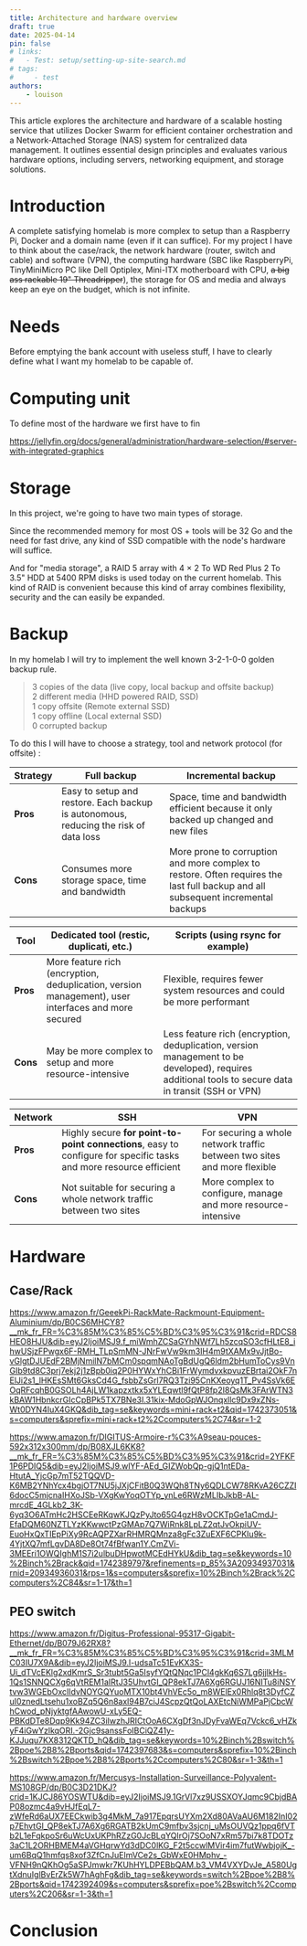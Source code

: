 ```yaml
---
title: Architecture and hardware overview
draft: true 
date: 2025-04-14
pin: false
# links:
#   - Test: setup/setting-up-site-search.md
# tags:
#     - test
authors:
    - louison
---
```


This article explores the architecture and hardware of a scalable hosting service that utilizes Docker Swarm for efficient container orchestration and a Network-Attached Storage (NAS) system for centralized data management. It outlines essential design principles and evaluates various hardware options, including servers, networking equipment, and storage solutions.

<!-- more -->

# Introduction

A complete satisfying homelab is more complex to setup than a Raspberry Pi, Docker and a domain name (even if it can suffice). For my project I have to think about the case/rack, the network hardware (router, switch and cable) and software (VPN), the computing hardware (SBC like RaspberryPi, TinyMiniMicro PC like Dell Optiplex, Mini-ITX motherboard with CPU, ~~a big ass rackable 19" Threadripper~~), the storage for OS and media and always keep an eye on the budget, which is not infinite.

# Needs

Before emptying the bank account with useless stuff, I have to clearly define what I want my homelab to be capable of.  


# Computing unit

To define most of the hardware we first have to fin 

https://jellyfin.org/docs/general/administration/hardware-selection/#server-with-integrated-graphics

# Storage

In this project, we're going to have two main types of storage.  

Since the recommended memory for most OS + tools will be 32 Go and the need for fast drive, any kind of SSD compatible with the node's hardware will suffice.  

And for "media storage", a RAID 5 array with 4 $\times$ 2 To WD Red Plus 2 To 3.5" HDD at 5400 RPM disks is used today on the current homelab.
This kind of RAID is convenient because this kind of array combines flexibility, security and the can easily be expanded.  

# Backup

In my homelab I will try to implement the well known 3-2-1-0-0 golden backup rule.

> 3 copies of the data (live copy, local backup and offsite backup)  
> 2 different media (HHD powered RAID, SSD)  
> 1 copy offsite (Remote external SSD)  
> 1 copy offline (Local external SSD)  
> 0 corrupted backup

To do this I will have to choose a strategy, tool and network protocol (for offsite) :

| Strategy | Full backup                                                                          | Incremental backup                                                                                                               |
| -------- | ------------------------------------------------------------------------------------ | -------------------------------------------------------------------------------------------------------------------------------- |
| **Pros** | Easy to setup and restore. Each backup is autonomous, reducing the risk of data loss | Space, time and bandwidth efficient because it only backed up changed and new files                                              |
| **Cons** | Consumes more storage space, time and bandwidth                                      | More prone to corruption and more complex to restore. Often requires the last full backup and all subsequent incremental backups |

| Tool     | Dedicated tool (restic, duplicati, etc.)                                                            | Scripts (using rsync for example)                                                                                                                   |
| -------- | --------------------------------------------------------------------------------------------------- | --------------------------------------------------------------------------------------------------------------------------------------------------- |
| **Pros** | More feature rich (encryption, deduplication, version management), user interfaces and more secured | Flexible, requires fewer system resources and could be more performant                                                                              |
| **Cons** | May be more complex to setup and more resource-intensive                                            | Less feature rich (encryption, deduplication, version management to be developed), requires additional tools to secure data in transit (SSH or VPN) |

| Network  | SSH                                                                                                                | VPN                                                                      |
| -------- | ------------------------------------------------------------------------------------------------------------------ | ------------------------------------------------------------------------ |
| **Pros** | Highly secure **for point-to-point connections**, easy to configure for specific tasks and more resource efficient | For securing a whole network traffic between two sites and more flexible |
| **Cons** | Not suitable for securing a whole network traffic between two sites                                                | More complex to configure, manage and more resource-intensive            |




# Hardware

## Case/Rack

https://www.amazon.fr/GeeekPi-RackMate-Rackmount-Equipment-Aluminium/dp/B0CS6MHCY8?__mk_fr_FR=%C3%85M%C3%85%C5%BD%C3%95%C3%91&crid=RDCS8HEO8HJU&dib=eyJ2IjoiMSJ9.f_miWmhZCSaGYhNWf7Lh5zcqSO3cfHLtE8_ihwUSjzFPwgx6F-RMH_TLpSmMN-JNrFwVw9km3IH4m9tXAMx9vJjtBo-vGlgtDJUEdF2BMjNmilN7bMCm0spqmNAoTgBdUgQ6ldm2bHumToCys9VnGIb9td8C3prj7ekj2j1zBpb0iq2P0HYWxYhCBi1FrWymdvxkpvuzEBrtai2OkF7nElJi2s1_lHKEsSMt6GksCd4G_fsbbZsGrl7RQ3Tzi95CnKXeoyq1T_Pv4SsVk6EOqRFcqhB0GSOLh4AjLW1kapzxtkx5xYLEqwtl9fQtP8fp2I8QsMk3FArWTN3kBAW1HbnkcrGIcCpBPk5TX7BNe3I.31kix-MdoGpWJOnqxllc9Dx9xZNs-Wt0DYN4IuX4GKQ&dib_tag=se&keywords=mini+rack+t2&qid=1742373051&s=computers&sprefix=mini+rack+t2%2Ccomputers%2C74&sr=1-2

https://www.amazon.fr/DIGITUS-Armoire-r%C3%A9seau-pouces-592x312x300mm/dp/B08XJL6KK8?__mk_fr_FR=%C3%85M%C3%85%C5%BD%C3%95%C3%91&crid=2YFKF1P6PDIQ5&dib=eyJ2IjoiMSJ9.wlYF-AEd_GIZWobQp-gjQ1ntEDa-HtutA_YjcGp7mT52TQQVD-K6MB2YNhYcx4bgjOT7NU5jJXjCFitB0Q3WQh8TNy6QDLCW78RKvA26CZZI6docC5mjcnaIHXoJSb-VXgKwYoqOTYp_ynLe6RWzMLIbJkbB-AL-mrcdE_4GLkb2_3K-6yq3O6ATmHc2HSCEeRKqwKJQzPyJto65G4gzH8vOCKTpGe1aCmdJ-EfaDQM60NZTLYzKKwwctPzGMAp7Q7WiRnk8LpLZ2qtJvOkpiUV-EuoHxQxTIEpPiXy9RcAQPZXarRHMRQMnza8gFc3ZuEXF6CPKIu9k-4YjtXQ7mfLgvDA8De8Ot74fBfwan1Y.CmZVi-3MEEri1OWQIghM1S7i2ulbuDHpwotMCEdHYkU&dib_tag=se&keywords=10%2Binch%2Brack&qid=1742389797&refinements=p_85%3A20934937031&rnid=20934936031&rps=1&s=computers&sprefix=10%2Binch%2Brack%2Ccomputers%2C84&sr=1-17&th=1

## PEO switch

https://www.amazon.fr/Digitus-Professional-95317-Gigabit-Ethernet/dp/B079J62RX8?__mk_fr_FR=%C3%85M%C3%85%C5%BD%C3%95%C3%91&crid=3MLMC03IU7X9A&dib=eyJ2IjoiMSJ9.l-udsaTc51EvKX3S-Ui_dTVcEKlg2xdKmrS_Sr3tubt5Ga5IsyfYQtQNqc1PCl4gkKq6S7Lg6jjlkHs-1Qs1SNNQCXg6qVtREM1aIRtJ35UhvtGI_QP8ekTJ7A6Xg6RGUJ16NITu8iNSYtvw3WGEbOxcIldvNOYGQYuoMTX10bt4VhVEc5o_m8WElEx0Rhlq8t3DyfCZuI0znedLtsehu1xoBZq5Q6n8axl94B7ciJ4ScpzQtQoLAXEtcNiWMPaPjCbcWhCwod_pNjyktgfAAwowU-xLy5EQ-PBKdDTe8Dqp9Kk94ZC3iIwzhJRICtOoA6CXgDf3nJDyFvaWEq7Vckc6_vHZkyF4iGwYzlkqORI.-2Gjc9sanssFoIBCiQZ41y-KJJuqu7KX8312QKTD_hQ&dib_tag=se&keywords=10%2Binch%2Bswitch%2Bpoe%2B8%2Bports&qid=1742397683&s=computers&sprefix=10%2Binch%2Bswitch%2Bpoe%2B8%2Bports%2Ccomputers%2C80&sr=1-3&th=1

https://www.amazon.fr/Mercusys-Installation-Surveillance-Polyvalent-MS108GP/dp/B0C3D21DKJ?crid=1KJCJ86YOSWTU&dib=eyJ2IjoiMSJ9.1GrVl7xz9USSXOYJqmc9CbjdBAP08ozmc4a9vHJfEqL7-zWfeRd6aUX7EECkwib3g4MkM_7a917EpqrsUYXm2Xd80AVaAU6M182InI02p7EhvtGI_QP8ekTJ7A6Xg6RGATB2kUmC9mfbv3sjcnj_uMsOUVQz1ppq6fVTb2L1eFqkpoSr6uWcUxUKPhRZzG0JcBLqYQlrOj7SOoN7xRm57bi7k8TDOTz3aC1L2ORHBMEM4aVGHqrwYd3dDC0lKG_F2t5ccwlMVir4im7futWwbjojK_-um6BqQ1hmfqs8xof3ZfCnJuElmVCe2s_GbWxE0HMphv_-VFNH9nQKhOg5aSPJmwkr7KUhHYLDPEBbQAM.b3_VM4VXYDvJe_A580UgtXdnuIglBvErZk5W7hAghFg&dib_tag=se&keywords=switch%2Bpoe%2B8%2Bports&qid=1742392409&s=computers&sprefix=poe%2Bswitch%2Ccomputers%2C206&sr=1-3&th=1

# Conclusion
